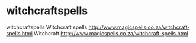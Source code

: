 # witchcraftspells
witchcraftspells
Witchcraft spells http://www.magicspells.co.za/witchcraft-spells.html
Witchcraft http://www.magicspells.co.za/witchcraft-spells.html
